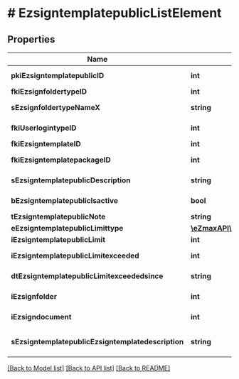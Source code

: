 # # EzsigntemplatepublicListElement

## Properties

Name | Type | Description | Notes
------------ | ------------- | ------------- | -------------
**pkiEzsigntemplatepublicID** | **int** | The unique ID of the Ezsigntemplatepublic |
**fkiEzsignfoldertypeID** | **int** | The unique ID of the Ezsignfoldertype. |
**sEzsignfoldertypeNameX** | **string** | The name of the Ezsignfoldertype in the language of the requester |
**fkiUserlogintypeID** | **int** | The unique ID of the Userlogintype  Valid values:  |Value|Description|Detail| |-|-|-| |1|**Email Only**|The Ezsignsigner will receive a secure link by email| |2|**Email and phone or SMS**|The Ezsignsigner will receive a secure link by email and will need to authenticate using SMS or Phone call. **Additional fee applies**| |3|**Email and secret question**|The Ezsignsigner will receive a secure link by email and will need to authenticate using a predefined question and answer| |4|**In person only**|The Ezsignsigner will only be able to sign \&quot;In-Person\&quot; and there won&#39;t be any authentication. No email will be sent for invitation to sign. Make sure you evaluate the risk of signature denial and at minimum, we recommend you use a handwritten signature type| |5|**In person with phone or SMS**|The Ezsignsigner will only be able to sign \&quot;In-Person\&quot; and will need to authenticate using SMS or Phone call. No email will be sent for invitation to sign. **Additional fee applies**| |6|**Embedded**|The Ezsignsigner will only be able to sign in the embedded solution. No email will be sent for invitation to sign. **Additional fee applies**|   |7|**Embedded with phone or SMS**|The Ezsignsigner will only be able to sign in the embedded solution and will need to authenticate using SMS or Phone call. No email will be sent for invitation to sign. **Additional fee applies**|   |8|**No validation**|The Ezsignsigner will not receive an email and won&#39;t have to validate his connection using 2 factor. **Additional fee applies**|      |9|**Sms only**|The Ezsignsigner will not receive an email but will will need to authenticate using SMS. **Additional fee applies**| |
**fkiEzsigntemplateID** | **int** | The unique ID of the Ezsigntemplate | [optional]
**fkiEzsigntemplatepackageID** | **int** | The unique ID of the Ezsigntemplatepackage | [optional]
**sEzsigntemplatepublicDescription** | **string** | The description of the Ezsigntemplatepublic |
**bEzsigntemplatepublicIsactive** | **bool** | Whether the ezsigntemplatepublic is active or not |
**tEzsigntemplatepublicNote** | **string** | The note of the Ezsigntemplatepublic |
**eEzsigntemplatepublicLimittype** | [**\eZmaxAPI\Model\FieldEEzsigntemplatepublicLimittype**](FieldEEzsigntemplatepublicLimittype.md) |  |
**iEzsigntemplatepublicLimit** | **int** | The limit of the Ezsigntemplatepublic |
**iEzsigntemplatepublicLimitexceeded** | **int** | The limitexceeded of the Ezsigntemplatepublic |
**dtEzsigntemplatepublicLimitexceededsince** | **string** | The limitexceededsince of the Ezsigntemplatepublic |
**iEzsignfolder** | **int** | The total number of Ezsignfolders using the Ezsigntemplatepublic |
**iEzsigndocument** | **int** | The total number of Ezsigndocuments using the Ezsigntemplatepublic |
**sEzsigntemplatepublicEzsigntemplatedescription** | **string** | The Ezsigntemplate/Ezsigntemplatepackage description |

[[Back to Model list]](../../README.md#models) [[Back to API list]](../../README.md#endpoints) [[Back to README]](../../README.md)
